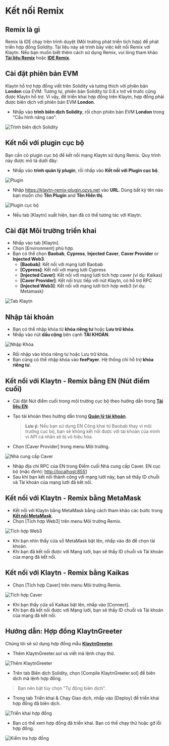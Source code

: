 # Kết nối Remix

## Remix là gì <a href="#what-is-remix" id="what-is-remix"></a>

Remix là IDE chạy trên trình duyệt (Môi trường phát triển tích hợp) để phát triển hợp đồng Solidity. Tài liệu này sẽ trình bày việc kết nối Remix với Klaytn. Nếu bạn muốn biết thêm cách sử dụng Remix, vui lòng tham khảo[ **Tài liệu Remix**](https://remix-ide.readthedocs.io/en/latest/) hoặc [**IDE Remix**](https://remix.ethereum.org/).

## Cài đặt phiên bản EVM <a href="#setup-evm-version" id="setup-evm-version"></a>

Klaytn hỗ trợ hợp đồng viết trên Solidity và tương thích với phiên bản **London** của EVM. Tương tự, phiên bản Solidity từ 0.8.x trở về trước cũng được Klaytn hỗ trợ. Vì vậy, để triển khai hợp đồng trên Klaytn, hợp đồng phải được biên dịch với phiên bản EVM **London**.

* Nhấp vào **trình biên dịch Solidity**, rồi chọn phiên bản EVM **London** trong "Cấu hình nâng cao".

![Trình biên dịch Solidity](img/remix-solidity-compiler.png)

## Kết nối với plugin cục bộ <a href="#connect-to-a-local-plugin" id="connect-to-a-local-plugin"></a>

Bạn cần có plugin cục bộ để kết nối mạng Klaytn sử dụng Remix. Quy trình này được mô tả dưới đây:

* Nhấp vào **trình quản lý plugin**, rồi nhấp vào **Kết nối với Plugin cục bộ**.

![Plugin](../../bapp/tutorials/img/remix-environment-plugin.png)

* Nhập https://klaytn-remix-plugin.ozys.net vào **URL**. Dùng bất kỳ tên nào bạn muốn cho **Tên Plugin** and **Tên Hiển thị**.

![Plugin cục bộ](../../bapp/tutorials/img/remix-local-plugin.png)

* Nếu tab \[Klaytn] xuất hiện, bạn đã có thể tương tác với Klaytn.

## Cài đặt Môi trường triển khai<a href="#setting-up-the-deployment-environment" id="setting-up-the-deployment-environment"></a>

* Nhấp vào tab \[Klaytn].
* Chọn \[Environment] phù hợp.
* Bạn có thể chọn **Baobab**, **Cypress**, **Injected Caver**, **Caver Provider** or **Injected Web3**.
  * **\[Baobab]**: Kết nối với mạng lưới Baobab
  * **\[Cypress]**: Kết nối với mạng lưới Cypress
  * **\[Injected Caver]**: Kết nối với mạng lưới tích hợp caver (ví dụ: Kaikas)
  * **\[Caver Provider]**: Kết nối trực tiếp với nút Klaytn, có hỗ trợ RPC
  * **\[Injected Web3]**: Kết nối với mạng lưới tích hợp web3 (ví dụ: Metamask)

![Tab Klaytn](../../bapp/tutorials/img/remix-klaytn-tab.png)

## Nhập tài khoản <a href="#import-account" id="import-account"></a>

* Bạn có thể nhập khóa từ **khóa riêng tư** hoặc **Lưu trữ khóa**.
* Nhấp vào nút **dấu cộng** bên cạnh **TÀI KHOẢN**.

![Nhập Khóa](../../bapp/tutorials/img/remix-klaytn-import-account.png)

* Rồi nhập vào khóa riêng tư hoặc Lưu trữ khóa.
* Bạn cũng có thể nhập khóa vào **feePayer**. Hệ thống chỉ hỗ trợ **khóa riêng tư**.

## Kết nối với Klaytn - Remix bằng EN (Nút điểm cuối) <a href="#connecting-klaytn-remix-using-en" id="connecting-klaytn-remix-using-en"></a>

* Cài đặt Nút điểm cuối trong môi trường cục bộ theo hướng dẫn trong [**Tài liệu EN**](https://docs.klaytn.foundation/getting-started/quick-start/launch-an-en).
*   Tạo tài khoản theo hướng dẫn trong [**Quản lý tài khoản**](https://docs.klaytn.foundation/getting-started/account).

    > **Lưu ý:** Nếu bạn sử dụng EN Công khai từ Baobab thay vì môi trường cục bộ, bạn sẽ không kết nối được với tài khoản của mình vì API cá nhân sẽ bị vô hiệu hóa.
* Chọn \[Caver Provider] trong menu Môi trường.

![Nhà cung cấp Caver](img/env-caver-provider.png)

* Nhập địa chỉ RPC của EN trong Điểm cuối Nhà cung cấp Caver. EN cục bộ (mặc định): [http://localhost:8551](http://localhost:8551/)
* Sau khi bạn kết nối thành công với mạng lưới này, bạn sẽ thấy ID chuỗi và Tài khoản của mạng lưới đã kết nối.

## Kết nối với Klaytn - Remix bằng MetaMask <a href="#connecting-klaytn-remix-using-metamask" id="connecting-klaytn-remix-using-metamask"></a>

* Kết nối với Klaytn bằng MetaMask bằng cách tham khảo các bước trong [**Kết nối MetaMask**](https://docs.klaytn.foundation/dapp/tutorials/connecting-metamask).
* Chọn \[Tích hợp Web3] trên menu Môi trường Remix.

![Tích hợp Web3](img/env-injected-web3.png)

* Khi bạn nhìn thấy cửa sổ MetaMask bật lên, nhấp vào đó để chọn tài khoản.
* Khi bạn đã kết nối được với Mạng lưới, bạn sẽ thấy ID chuỗi và Tài khoản của mạng đã kết nối.

## Kết nối với Klaytn - Remix bằng Kaikas <a href="#connecting-klaytn-remix-using-kaikas" id="connecting-klaytn-remix-using-kaikas"></a>

* Chọn \[Tích hợp Caver] trên menu Môi trường Remix.

![Tích hợp Caver](img/env-injected-caver.png)

* Khi bạn thấy cửa sổ Kaikas bật lên, nhấp vào \[Connect].
* Khi bạn đã kết nối được với Mạng lưới, bạn sẽ thấy ID chuỗi và Tài khoản của mạng đã kết nối.

## Hướng dẫn: Hợp đồng KlaytnGreeter <a href="#tutorial-klaytngreeter-contract" id="tutorial-klaytngreeter-contract"></a>

Chúng tôi sẽ sử dụng hợp đồng mẫu [**KlaytnGreeter**](https://docs.klaytn.foundation/smart-contract/sample-contracts/klaytngreeter).

* Thêm KlaytnGreeter.sol và viết mã lệnh chạy thử.

![Thêm KlaytnGreeter](../../bapp/tutorials/img/remix-add-klaytngreeter.png)

* Trên tab Biên dịch Solidity, chọn \[Compile KlaytnGreeter.sol] để biên dịch mã lệnh hợp đồng.

> Bạn nên bật tùy chọn "Tự động biên dịch".

* Trong tab Triển khai & Chạy Giao dịch, nhấp vào \[Deploy] để triển khai hợp đồng đã biên dịch.

![Triển khai hợp đồng](../../bapp/tutorials/img/remix-deploy-run-tx.png)

* Bạn có thể xem hợp đồng đã triển khai. Bạn có thể chạy thử hoặc gỡ lỗi hợp đồng.

![Kiểm tra hợp đồng](../../bapp/tutorials/img/remix-test-or-debug.png)
